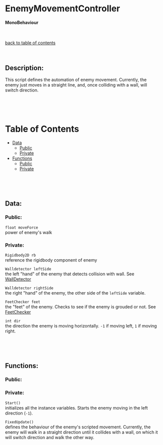 # EnemyMovementController

#### MonoBehaviour

<p>&nbsp;</p>

[back to table of contents](/CodeDescription/TableOfContents.md)

<p>&nbsp;</p>

## Description:  
This script defines the automation of enemy movement. 
Currently, the enemy just moves in a straight line, and, once colliding with a wall, will switch direction.


<p>&nbsp;</p>
<p>&nbsp;</p>

# Table of Contents
- [Data](#data)
    - [Public](#public)
    - [Private](#private)
- [Functions](#functions)
    - [Public](#public-1)
    - [Private](#instance-1)

<p>&nbsp;</p>
<p>&nbsp;</p>

## Data:

### **Public:**

`float moveForce`  
power of enemy's walk 

### **Private:**

`Rigidbody2D rb`  
reference the rigidbody component of enemy

`Walldetector leftSide`  
the left "hand" of the enemy that detects collision with wall. See [WallDetector](/CodeDescription/Character/WallDetector.md)

`Walldetector rightSide`  
the right "hand" of the enemy, the other side of the `leftSide` variable.

`FeetChecker feet`  
the "feet" of the enemy. Checks to see if the enemy is grouded or not. See [FeetChecker](/CodeDescription/Character/FeetChecker.md)

`int dir`  
the direction the enemy is moving horizontally. `-1` if moving left, `1` if moving right.

<p>&nbsp;</p>
<p>&nbsp;</p>

## Functions:

### **Public:**

### **Private:**

`Start()`  
initializes all the instance variables. Starts the enemy moving in the left direction (`-1`).

`FixedUpdate()`  
defines the behaviour of the enemy's scripted movement. Currently, the enemy will walk in a straight direction until it collides with a wall, on which it will switch direction and walk the other way.